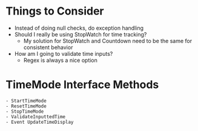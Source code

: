 
# Things to Consider
- Instead of doing null checks, do exception handling
- Should I really be using StopWatch for time tracking?
    - My solution for StopWatch and Countdown need to be the same for consistent behavior 
- How am I going to validate time inputs? 
    - Regex is always a nice option
# TimeMode Interface Methods
    - StartTimeMode
    - ResetTimeMode
    - StopTimeMode
    - ValidateInputtedTime
    - Event UpdateTimeDisplay

